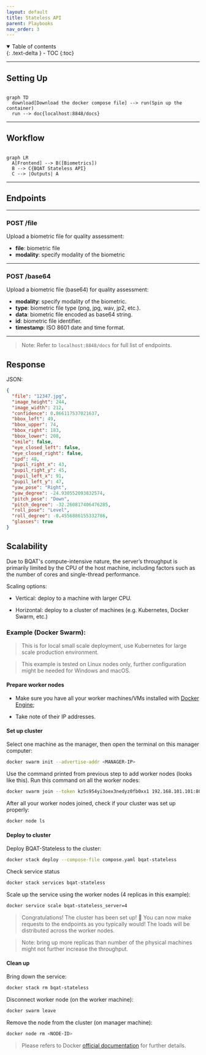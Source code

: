 ```yaml
---
layout: default
title: Stateless API
parent: Playbooks
nav_order: 3
---
```


<details open markdown="block">
  <summary>
    Table of contents
  </summary>
  {: .text-delta }
- TOC
{:toc}
</details>

---
## Setting Up

``` mermaid

graph TD
  download[Download the docker compose file] --> run(Spin up the container)
  run --> doc{localhost:8848/docs}

```

---

## Workflow

``` mermaid

graph LR
  A[Frontend] --> B([Biometrics])
  B --> C{BQAT Stateless API}
  C --> |Outputs| A

```

---

## Endpoints

---

### POST /file

Upload a biometric file for quality assessment:

- **file**: biometric file
- **modality**: specify modality of the biometric

---

### POST /base64

Upload a biometric file (base64) for quality assessment:

- **modality**: specify modality of the biometric.
- **type**: biometric file type (png, jpg, wav, jp2, etc.).
- **data**: biometric file encoded as base64 string.
- **id**: biometric file identifier.
- **timestamp**: ISO 8601 date and time format.

---

> Note: Refer to `localhost:8848/docs` for full list of endpoints.

<!-- 

## Response

![Screenshot](../assets/images/statelessapi.png) -->

## Response

JSON:

``` JSON
{
  "file": "12347.jpg",
  "image_height": 244,
  "image_width": 212,
  "confidence": 0.866117537021637,
  "bbox_left": 49,
  "bbox_upper": 74,
  "bbox_right": 183,
  "bbox_lower": 208,
  "smile": false,
  "eye_closed_left": false,
  "eye_closed_right": false,
  "ipd": 48,
  "pupil_right_x": 43,
  "pupil_right_y": 45,
  "pupil_left_x": 91,
  "pupil_left_y": 47,
  "yaw_pose": "Right",
  "yaw_degree": -24.930552093832574,
  "pitch_pose": "Down",
  "pitch_degree": -32.260817406476285,
  "roll_pose": "Level",
  "roll_degree": -0.4556886155332786,
  "glasses": true
}
```

## Scalability

Due to BQAT's compute-intensive nature, the server’s throughput is primarily limited by the CPU of the host machine, including factors such as the number of cores and single-thread performance.​
    
Scaling options:​

+ Vertical: deploy to a machine with larger CPU.​

+ Horizontal: deploy to a cluster of machines (e.g. Kubernetes, Docker Swarm, etc.)

### Example (Docker Swarm):

> This is for local small scale deployment, use Kubernetes for large scale production environment.

> This example is tested on Linux nodes only, further configuration might be needed for Windows and macOS.

#### Prepare worker nodes

+ Make sure you have all your worker machines/VMs installed with [Docker Engine](https://docs.docker.com/engine/);

+ Take note of their IP addresses.

#### Set up cluster

Select one machine as the manager, then open the terminal on this manager computer:

``` sh
docker swarm init --advertise-addr <MANAGER-IP>
```

Use the command printed from previous step to add worker nodes (looks like this). Run this command on all the worker nodes:

``` sh
docker swarm join --token kz5s954yi3oex3nedyz0fb0xx1 192.168.101.101:8008
```

After all your worker nodes joined, check if your cluster was set up properly:

``` sh
docker node ls
```

#### Deploy to cluster

Deploy BQAT-Stateless to the cluster:

``` sh
docker stack deploy --compose-file compose.yaml bqat-stateless
```

Check service status

``` sh
docker stack services bqat-stateless
```

Scale up the service using the worker nodes (4 replicas in this example):

``` sh
docker service scale bqat-stateless_server=4
```

> Congratulations! The cluster has been set up! 🎉 You can now make requests to the endpoints as you typically would! The loads will be distributed across the worker nodes.

> Note: bring up more replicas than number of the physical machines might not further increase the throughput.

#### Clean up

Bring down the service:

``` sh
docker stack rm bqat-stateless
```

Disconnect worker node (on the worker machine):

``` sh
docker swarm leave
```

Remove the node from the cluster (on manager machine):

``` sh
docker node rm <NODE-ID>
```

> Please refers to Docker [official documentation](https://docs.docker.com/engine/swarm/) for further details.